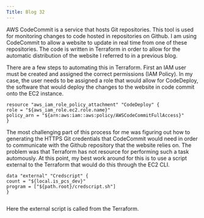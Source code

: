 ```yaml
---
Title: Blog 32
---
```


AWS CodeCommit is a service that hosts Git repositories. This tool is used for monitoring changes to code hosted in repositories on Github. I am using CodeCommit to allow a website to update in real time from one of these repositories. The code is written in Terraform in order to allow for the automatic distribution of the website I referred to in a previous blog. 

There are a few steps to automating this in Terraform. First an IAM user must be created and assigned the correct permissions (IAM Policy). In my case, the user needs to be assigned a role that would allow for CodeDeploy, the software that would deploy the changes to the website in code commit onto the EC2 instance. 

  ```
resource "aws_iam_role_policy_attachment" "CodeDeploy" {
  role = "${aws_iam_role.ec2.role.name}"
  policy_arn = "${arn:aws:iam::aws:policy/AWSCodeCommitFullAccess}"
}
  ```

The most challenging part of this process for me was figuring out how to generating the HTTPS Git credentials that CodeCommit would need in order to communicate with the Github repository that the website relies on. The problem was that Terraform has not resource for performing such a task automously. At this point, my best work around for this is to use a script external to the Terraform that would do this through the EC2 CLI.

  ```
data "external" "Credscript" {
  count = "${local.is_pcs_dev}"
  program = ["${path.root}/credscript.sh"]
}


  ```
Here the external script is called from the Terraform. 

